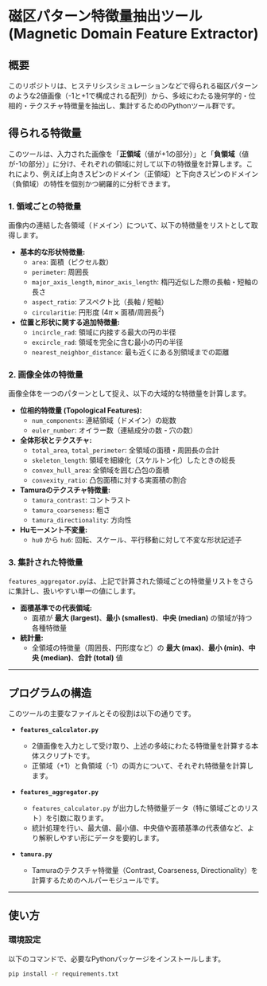 # 磁区パターン特徴量抽出ツール (Magnetic Domain Feature Extractor)

## 概要

このリポジトリは、ヒステリシスシミュレーションなどで得られる磁区パターンのような2値画像（-1と+1で構成される配列）から、多岐にわたる幾何学的・位相的・テクスチャ特徴量を抽出し、集計するためのPythonツール群です。

## 得られる特徴量

このツールは、入力された画像を「**正領域**（値が+1の部分）」と「**負領域**（値が-1の部分）」に分け、それぞれの領域に対して以下の特徴量を計算します。これにより、例えば上向きスピンのドメイン（正領域）と下向きスピンのドメイン（負領域）の特性を個別かつ網羅的に分析できます。

### 1. 領域ごとの特徴量
画像内の連結した各領域（ドメイン）について、以下の特徴量をリストとして取得します。

* **基本的な形状特徴量:**
    * `area`: 面積（ピクセル数）
    * `perimeter`: 周囲長
    * `major_axis_length`, `minor_axis_length`: 楕円近似した際の長軸・短軸の長さ
    * `aspect_ratio`: アスペクト比（長軸 / 短軸）
    * `circularitie`: 円形度 ($4\pi \times \text{面積} / \text{周囲長}^2$)
* **位置と形状に関する追加特徴量:**
    * `incircle_rad`: 領域に内接する最大の円の半径
    * `excircle_rad`: 領域を完全に含む最小の円の半径
    * `nearest_neighbor_distance`: 最も近くにある別領域までの距離

### 2. 画像全体の特徴量
画像全体を一つのパターンとして捉え、以下の大域的な特徴量を計算します。

* **位相的特徴量 (Topological Features):**
    * `num_components`: 連結領域（ドメイン）の総数
    * `euler_number`: オイラー数（連結成分の数 - 穴の数）
* **全体形状とテクスチャ:**
    * `total_area`, `total_perimeter`: 全領域の面積・周囲長の合計
    * `skeleton_length`: 領域を細線化（スケルトン化）したときの総長
    * `convex_hull_area`: 全領域を囲む凸包の面積
    * `convexity_ratio`: 凸包面積に対する実面積の割合
* **Tamuraのテクスチャ特徴量:**
    * `tamura_contrast`: コントラスト
    * `tamura_coarseness`: 粗さ
    * `tamura_directionality`: 方向性
* **Huモーメント不変量:**
    * `hu0` から `hu6`: 回転、スケール、平行移動に対して不変な形状記述子

### 3. 集計された特徴量
`features_aggregator.py`は、上記で計算された領域ごとの特徴量リストをさらに集計し、扱いやすい単一の値にします。

* **面積基準での代表領域:**
    * 面積が **最大 (largest)**、**最小 (smallest)**、**中央 (median)** の領域が持つ各種特徴量
* **統計量:**
    * 全領域の特徴量（周囲長、円形度など）の **最大 (max)**、**最小 (min)**、**中央 (median)**、**合計 (total)** 値

---

## プログラムの構造

このツールの主要なファイルとその役割は以下の通りです。

-   **`features_calculator.py`**
    -   2値画像を入力として受け取り、上述の多岐にわたる特徴量を計算する本体スクリプトです。
    -   正領域（+1）と負領域（-1）の両方について、それぞれ特徴量を計算します。

-   **`features_aggregator.py`**
    -   `features_calculator.py` が出力した特徴量データ（特に領域ごとのリスト）を引数に取ります。
    -   統計処理を行い、最大値、最小値、中央値や面積基準の代表値など、より解釈しやすい形にデータを要約します。

-   **`tamura.py`**
    -   Tamuraのテクスチャ特徴量（Contrast, Coarseness, Directionality）を計算するためのヘルパーモジュールです。

---

## 使い方

### 環境設定

以下のコマンドで、必要なPythonパッケージをインストールします。

```bash
pip install -r requirements.txt
